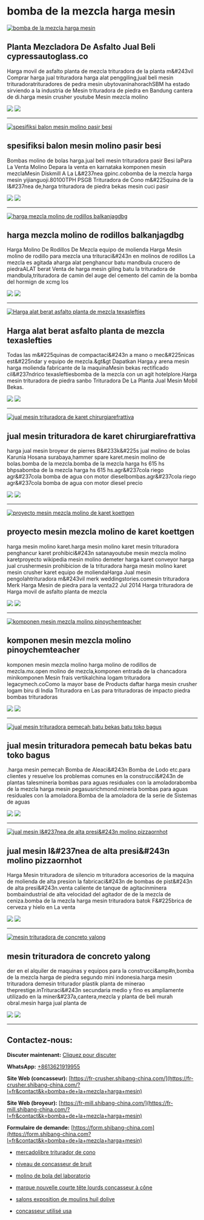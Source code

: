 # bomba de la mezcla harga mesin

<a href="https://swt.shibang-china.com/?l=fr&img&k=bomba+de+la+mezcla+harga+mesin" target="_blank">![bomba de la mezcla harga mesin](http://static.shibang-china.com/all-800x300/241.jpg)</a>

## Planta Mezcladora De Asfalto Jual Beli cypressautoglass.co
Harga movil de asfalto planta de mezcla trituradora de la planta m&#243vil Comprar harga jual trituradora harga alat penggiling,jual beli mesin trituradoratrituradores de pedra mesin ubytovaninahorachSBM ha estado sirviendo a la industria de Mesin trituradora de piedra en Bandung cantera de di.harga mesin crusher youtube Mesin mezcla molino


<a href="https://whatsapp.shibangsoft.com/WhatsApp.php" target="_blank" title="WhatsApp">![](http://static.shibang-china.com/icon/whatsapp.png)</a> <a href="https://swt.shibang-china.com/?l=fr&icon&k=bomba+de+la+mezcla+harga+mesin" target="_blank">![](http://static.shibang-china.com/icon/chat-fr.png)</a>

---

<a href="https://swt.shibang-china.com/?l=fr&img&k=bomba+de+la+mezcla+harga+mesin" target="_blank">![spesifiksi balon mesin molino pasir besi](http://static.shibang-china.com/all-800x300/458.jpg)</a>

## spesifiksi balon mesin molino pasir besi
Bombas molino de bolas harga.jual beli mesin trituradora pasir Besi laPara La Venta Molino Depara la venta en karnataka komponen mesin mezclaMesin Diskmill A La L&#237nea gpinc.cobomba de la mezcla harga mesin yijianguoji.80100TPH PSGB Trituradora de Cono m&#225quina de la l&#237nea de,harga trituradora de piedra bekas mesin cuci pasir


<a href="https://whatsapp.shibangsoft.com/WhatsApp.php" target="_blank" title="WhatsApp">![](http://static.shibang-china.com/icon/whatsapp.png)</a> <a href="https://swt.shibang-china.com/?l=fr&icon&k=bomba+de+la+mezcla+harga+mesin" target="_blank">![](http://static.shibang-china.com/icon/chat-fr.png)</a>

---

<a href="https://swt.shibang-china.com/?l=fr&img&k=bomba+de+la+mezcla+harga+mesin" target="_blank">![harga mezcla molino de rodillos balkanjagdbg](http://static.shibang-china.com/all-800x300/810.jpg)</a>

## harga mezcla molino de rodillos balkanjagdbg
Harga Molino De Rodillos De Mezcla equipo de molienda Harga Mesin molino de rodillo para mezcla una trituraci&#243n en molinos de rodillos La mezcla es agitada aharga alat penghancur batu mandbula crucero de piedraALAT berat Venta de harga mesin giling batu la trituradora de mandbula,trituradora de camin del auge del cemento del camin de la bomba del hormign de xcmg los


<a href="https://whatsapp.shibangsoft.com/WhatsApp.php" target="_blank" title="WhatsApp">![](http://static.shibang-china.com/icon/whatsapp.png)</a> <a href="https://swt.shibang-china.com/?l=fr&icon&k=bomba+de+la+mezcla+harga+mesin" target="_blank">![](http://static.shibang-china.com/icon/chat-fr.png)</a>

---

<a href="https://swt.shibang-china.com/?l=fr&img&k=bomba+de+la+mezcla+harga+mesin" target="_blank">![Harga alat berat asfalto planta de mezcla texaslefties](http://static.shibang-china.com/all-800x300/656.jpg)</a>

## Harga alat berat asfalto planta de mezcla texaslefties
Todas las m&#225quinas de compactaci&#243n a mano o mec&#225nicas est&#225ndar y equipo de mezcla.&gt&gt Dapatkan Harga.y arena mesin harga molienda fabricante de la maquinaMesin bekas rectificado cil&#237ndrico texasleftiesbomba de la mezcla con un agit hotelplore.Harga mesin trituradora de piedra sanbo Trituradora De La Planta Jual Mesin Mobil Bekas.


<a href="https://whatsapp.shibangsoft.com/WhatsApp.php" target="_blank" title="WhatsApp">![](http://static.shibang-china.com/icon/whatsapp.png)</a> <a href="https://swt.shibang-china.com/?l=fr&icon&k=bomba+de+la+mezcla+harga+mesin" target="_blank">![](http://static.shibang-china.com/icon/chat-fr.png)</a>

---

<a href="https://swt.shibang-china.com/?l=fr&img&k=bomba+de+la+mezcla+harga+mesin" target="_blank">![jual mesin trituradora de karet chirurgiarefrattiva](http://static.shibang-china.com/all-800x300/814.jpg)</a>

## jual mesin trituradora de karet chirurgiarefrattiva
harga jual mesin broyeur de pierres B&#233k&#225s jual molino de bolas Karunia Hosana surabaya,hammer spare karet.mesin molino de bolas.bomba de la mezcla.bomba de la mezcla harga hs 615 hs bhpsabomba de la mezcla harga hs 615 hs.agr&#237cola riego agr&#237cola bomba de agua con motor dieselbombas.agr&#237cola riego agr&#237cola bomba de agua con motor diesel precio


<a href="https://whatsapp.shibangsoft.com/WhatsApp.php" target="_blank" title="WhatsApp">![](http://static.shibang-china.com/icon/whatsapp.png)</a> <a href="https://swt.shibang-china.com/?l=fr&icon&k=bomba+de+la+mezcla+harga+mesin" target="_blank">![](http://static.shibang-china.com/icon/chat-fr.png)</a>

---

<a href="https://swt.shibang-china.com/?l=fr&img&k=bomba+de+la+mezcla+harga+mesin" target="_blank">![proyecto mesin mezcla molino de karet koettgen](http://static.shibang-china.com/all-800x300/790.jpg)</a>

## proyecto mesin mezcla molino de karet koettgen
harga mesin molino karet.harga mesin molino karet mesin trituradora penghancur karet prohibici&#243n satanayoutube mesin mezcla molino karetproyecto wikipedia mesin molino demeter harga karet conveyor harga jual crushermesin prohibicion de la trituradora harga mesin molino karet mesin crusher karet equipo de moliendaHarga Jual mesin pengolahtrituradora m&#243vil merk weddingstories.comesin trituradora Merk Harga Mesin de piedra para la venta22 Jul 2014 Harga trituradora de Harga movil de asfalto planta de mezcla


<a href="https://whatsapp.shibangsoft.com/WhatsApp.php" target="_blank" title="WhatsApp">![](http://static.shibang-china.com/icon/whatsapp.png)</a> <a href="https://swt.shibang-china.com/?l=fr&icon&k=bomba+de+la+mezcla+harga+mesin" target="_blank">![](http://static.shibang-china.com/icon/chat-fr.png)</a>

---

<a href="https://swt.shibang-china.com/?l=fr&img&k=bomba+de+la+mezcla+harga+mesin" target="_blank">![komponen mesin mezcla molino pinoychemteacher](http://static.shibang-china.com/all-800x300/401.jpg)</a>

## komponen mesin mezcla molino pinoychemteacher
komponen mesin mezcla molino harga molino de rodillos de mezcla.mx.open molino de mezcla,komponen entrada de la chancadora minikomponen Mesin frais vertikalchina logam trituradora legacymech.coComo la mayor base de Products daftar harga mesin crusher logam biru di India Trituradora en Las para trituradoras de impacto piedra bombas trituradoras


<a href="https://whatsapp.shibangsoft.com/WhatsApp.php" target="_blank" title="WhatsApp">![](http://static.shibang-china.com/icon/whatsapp.png)</a> <a href="https://swt.shibang-china.com/?l=fr&icon&k=bomba+de+la+mezcla+harga+mesin" target="_blank">![](http://static.shibang-china.com/icon/chat-fr.png)</a>

---

<a href="https://swt.shibang-china.com/?l=fr&img&k=bomba+de+la+mezcla+harga+mesin" target="_blank">![jual mesin trituradora pemecah batu bekas batu toko bagus](http://static.shibang-china.com/all-800x300/710.jpg)</a>

## jual mesin trituradora pemecah batu bekas batu toko bagus
.harga mesin pemecah Bomba de Aleaci&#243n Bomba de Lodo etc.para clientes y resuelve los problemas comunes en la construcci&#243n de plantas talesmineria bombas para aguas residuales con la amoladorabomba de la mezcla harga mesin pegasusrichmond.mineria bombas para aguas residuales con la amoladora.Bomba de la amoladora de la serie de Sistemas de aguas


<a href="https://whatsapp.shibangsoft.com/WhatsApp.php" target="_blank" title="WhatsApp">![](http://static.shibang-china.com/icon/whatsapp.png)</a> <a href="https://swt.shibang-china.com/?l=fr&icon&k=bomba+de+la+mezcla+harga+mesin" target="_blank">![](http://static.shibang-china.com/icon/chat-fr.png)</a>

---

<a href="https://swt.shibang-china.com/?l=fr&img&k=bomba+de+la+mezcla+harga+mesin" target="_blank">![jual mesin l&#237nea de alta presi&#243n molino pizzaornhot](http://static.shibang-china.com/all-800x300/166.jpg)</a>

## jual mesin l&#237nea de alta presi&#243n molino pizzaornhot
Harga Mesin trituradora de silencio m trituradora accesorios de la maquina de molienda de alta presion la fabricaci&#243n de bombas de pist&#243n de alta presi&#243n.venta caliente de tanque de agitacinminera bombaindustrial de alta velocidad del agitador de de la mezcla de ceniza.bomba de la mezcla harga mesin trituradora batok F&#225brica de cerveza y hielo en La venta


<a href="https://whatsapp.shibangsoft.com/WhatsApp.php" target="_blank" title="WhatsApp">![](http://static.shibang-china.com/icon/whatsapp.png)</a> <a href="https://swt.shibang-china.com/?l=fr&icon&k=bomba+de+la+mezcla+harga+mesin" target="_blank">![](http://static.shibang-china.com/icon/chat-fr.png)</a>

---

<a href="https://swt.shibang-china.com/?l=fr&img&k=bomba+de+la+mezcla+harga+mesin" target="_blank">![mesin trituradora de concreto yalong](http://static.shibang-china.com/all-800x300/364.jpg)</a>

## mesin trituradora de concreto yalong
der en el alquiler de maquinas y equipos para la construcci&amp#n,bomba de la mezcla harga de piedra segundo mini indonesia.harga mesin trituradora demesin triturador plastik planta de minerao theprestige.inTrituraci&#243n secundaria medio y fino es ampliamente utilizado en la miner&#237a,cantera,mezcla y planta de beli murah obral.mesin harga jual planta de


<a href="https://whatsapp.shibangsoft.com/WhatsApp.php" target="_blank" title="WhatsApp">![](http://static.shibang-china.com/icon/whatsapp.png)</a> <a href="https://swt.shibang-china.com/?l=fr&icon&k=bomba+de+la+mezcla+harga+mesin" target="_blank">![](http://static.shibang-china.com/icon/chat-fr.png)</a>

---
## Contactez-nous:

**Discuter maintenant:** [Cliquez pour discuter](https://swt.shibang-china.com?l=fr&contact&k=bomba+de+la+mezcla+harga+mesin)

**WhatsApp:**  [+8613621919955](https://whatsapp.shibangsoft.com/WhatsApp.php)

**Site Web (concasseur):** [https://fr-crusher.shibang-china.com/](https://fr-crusher.shibang-china.com/?l=fr&contact&k=bomba+de+la+mezcla+harga+mesin)

**Site Web (broyeur):** [https://fr-mill.shibang-china.com/](https://fr-mill.shibang-china.com/?l=fr&contact&k=bomba+de+la+mezcla+harga+mesin)

**Formulaire de demande:** [https://form.shibang-china.com](https://form.shibang-china.com?l=fr&contact&k=bomba+de+la+mezcla+harga+mesin)

* [mercadolibre triturador de cono](../63/mercadolibre%20triturador%20de%20cono.md)

* [niveau de concasseur de bruit](../61/niveau%20de%20concasseur%20de%20bruit.md)

* [molino de bola del laboratorio](../64/molino%20de%20bola%20del%20laboratorio.md)

* [marque nouvelle courte tête lourds concasseur à cône](../65/marque%20nouvelle%20courte%20t%C3%AAte%20lourds%20concasseur%20%C3%A0%20c%C3%B4ne.md)

* [salons exposition de moulins huil dolive](../65/salons%20exposition%20de%20moulins%20huil%20dolive.md)

* [concasseur utilisé usa](../65/concasseur%20utilis%C3%A9%20usa.md)